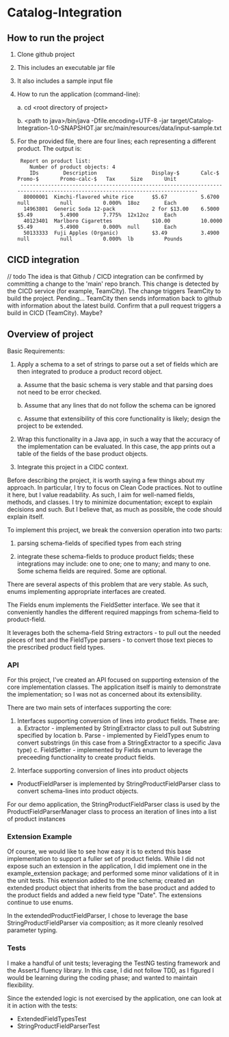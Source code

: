 # Catalog-Integration

## How to run the project
1. Clone github project
2. This includes an executable jar file
3. It also includes a sample input file
4. How to run the application (command-line):
    
    a. cd \<root directory of project\>
    
    b. \<path to java\>/bin/java  -Dfile.encoding=UTF-8 -jar target/Catalog-Integration-1.0-SNAPSHOT.jar src/main/resources/data/input-sample.txt
5. For the provided file, there are four lines; each representing a different product. The output is:

        Report on product list:
           Number of product objects: 4
           IDs        Description                  Display-$       Calc-$        Promo-$       Promo-calc-$   Tax     Size       Unit
        -----------------------------------------------------------------------------------------------------------------------------
         80000001  Kimchi-flavored white rice      $5.67           5.6700        null          null          0.000%  18oz        Each   
         14963801  Generic Soda 12-pack            2 for $13.00    6.5000        $5.49         5.4900        7.775%  12x12oz     Each   
         40123401  Marlboro Cigarettes             $10.00          10.0000       $5.49         5.4900        0.000%  null        Each   
         50133333  Fuji Apples (Organic)           $3.49           3.4900        null          null          0.000%  lb          Pounds 
        

       
## CICD integration
// todo  The idea is that Github / CICD integration can be confirmed by committing a change to the 'main' repo branch.  This change is detected by the CICD service (for example, TeamCity).  The change triggers TeamCity to build the project.  Pending... TeamCity then sends information back to github with information about the latest build.  Confirm that a pull request triggers a build in CICD (TeamCity). Maybe?

## Overview of project
Basic Requirements:

1. Apply a schema to a set of strings to parse out a set of fields which are then integrated to produce a product record object.

    a. Assume that the basic schema is very stable and that parsing does not need to be error checked.
 
    b. Assume that any lines that do not follow the schema can be ignored
 
    c. Assume that extensibility of this core functionality is likely; design the project to be extended.

2. Wrap this functionality in a Java app, in such a way that the accuracy of the implementation can be evaluated.  In this case, the app prints out a table of the fields of the base product objects.

3. Integrate this project in a CIDC context.

Before describing the project, it is worth saying a few things about my approach. In particular, I try to focus on Clean Code practices.  Not to outline it here, but I value readability.  As such, I aim for well-named fields, methods, and classes.  I try to minimize documentation; except to explain decisions and such.  But I believe that, as much as possible, the code should explain itself.

To implement this project, we break the conversion operation into two parts:  

1. parsing schema-fields of specified types from each string

2. integrate these schema-fields to produce product fields; these integrations may include: one to one; one to many; and many to one. Some schema fields are required.  Some are optional. 

There are several aspects of this problem that are very stable.  As such, enums implementing appropriate interfaces are created.

The Fields enum implements the FieldSetter interface.  We see that it conveniently handles the different required mappings from schema-field to product-field.

It leverages both the schema-field String extractors - to pull out the needed pieces of text and the FieldType parsers - to convert those text pieces to the prescribed product field types.

### API
For this project, I've created an API focused on supporting extension of the core implementation classes.
The application itself is mainly to demonstrate the implementation; so I was not as concerned about its extensibility.

There are two main sets of interfaces supporting the core:
1.  Interfaces supporting conversion of lines into product fields.  These are:
   a. Extractor - implemented by StringExtractor class to pull out Substring specified by location
   b. Parse - implemented by FieldTypes enum to convert substrings (in this case from a StringExtractor to a specific Java type)
   c. FieldSetter - implemented by Fields enum to leverage the preceeding functionality to create product fields.

2. Interface supporting conversion of lines into product objects

* ProductFieldParser is implemented by StringProductFieldParser class to convert schema-lines into product objects.

For our demo application, the StringProductFieldParser class is used by the ProductFieldParserManager class to process an iteration of lines into a list of product instances
### Extension Example
Of course, we would like to see how easy it is to extend this base implementation to support a fuller set of product fields.
While I did not expose such an extension in the application, I did implement one in the example_extension package; and performed some minor validations of it in the unit tests.
This extension added to the line schema; created an extended product object that inherits from the base product and added to the product fields and added a new field type "Date".
The extensions continue to use enums.

In the extendedProductFieldParser, I chose to leverage the base StringProductFieldParser via composition; as it more cleanly resolved parameter typing.


### Tests
I make a handful of unit tests; leveraging the TestNG testing framework and the AssertJ fluency library.
In this case, I did not follow TDD, as I figured I would be learning during the coding phase; and wanted to maintain flexibility.

Since the extended logic is not exercised by the application, one can look at it in action with the tests:
* ExtendedFieldTypesTest
* StringProductFieldParserTest
